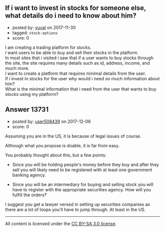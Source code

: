 ## If i want to invest in stocks for someone else, what details do i need to know about him?

- posted by: [yuval](https://stackexchange.com/users/1671760/yuval) on 2017-11-30
- tagged: `stock-options`
- score: 0

I am creating a trading platform for stocks.  
I want users to be able to buy and sell their stocks in the platform.  
In most sites that i visited i saw that if a user wants to buy stocks through the site, the site requires many details such as id, address, income, and much more.  
I want to create a platform that requires minimal details from the user.  
If i invest in stocks for the user why would i need so much information about him?  
What is the minimal information that i need from the user that wants to buy stocks using my platform?


## Answer 13731

- posted by: [user508439](https://stackexchange.com/users/12384584/user508439) on 2017-12-06
- score: 0

Assuming you are in the US, it is because of legal issues of course. 

Although what you propose is doable, it is far from easy.

You probably thought about this, but a few points:

 - Since you will be holding people's money before they buy and after they sell you will likely need to be registered with at least one government banking agency.
 
 - Since you will be an intermediary for buying and selling stock you will have to register with the appropriate securities agency. How will you fulfill the orders?

I suggest you get a lawyer versed in setting up securities companies as there are a lot of loops you'll have to jump through. At least in the US.



---

All content is licensed under the [CC BY-SA 3.0 license](https://creativecommons.org/licenses/by-sa/3.0/).
